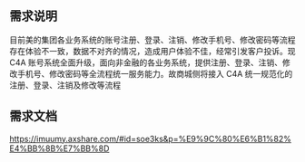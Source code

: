 ## 需求说明

目前美的集团各业务系统的账号注册、登录、注销、修改手机号、修改密码等流程存在体验不一致，数据不对齐的情况，造成用户体验不佳，经常引发客户投诉。现 C4A 账号系统全面升级，面向非金融的各业务系统，提供注册、登录、注销、修改手机号、修改密码等全流程统一服务能力。故商城侧将接入 C4A 统一规范化的注册、登录、注销及修改等流程

## 需求文档

https://imuumy.axshare.com/#id=soe3ks&p=%E9%9C%80%E6%B1%82%E4%BB%8B%E7%BB%8D
